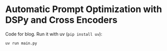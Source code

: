 # Automatic Prompt Optimization with DSPy and Cross Encoders

Code for blog. Run it with uv (`pip install uv`):

```python
uv run main.py
```
